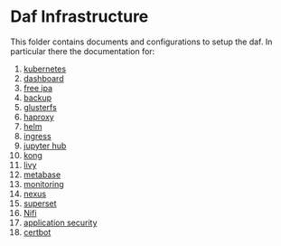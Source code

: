# Daf Infrastructure

This folder contains documents and configurations to setup the daf.
In particular there the documentation for:

1. [kubernetes](./pages/kubernetes.md)
2. [dashboard](./pages/dashboard.md)
3. [free ipa](./pages/freeipa.md)
4. [backup](./pages/backup.md)
5. [glusterfs](./pages/glusterfs.md)
6. [haproxy](./pages/haproxy.md)
7. [helm](./pages/helm.md)
8. [ingress](./pages/ingress.md)
9. [jupyter hub](./pages/jupyter.md)
10. [kong](./pages/kong.md)
11. [livy](./pages/livy.md)
12. [metabase](./pages/metabase.md)
13. [monitoring](./pages/monitoring.md)
14. [nexus](./pages/nexus.md)
15. [superset](./pages/superset.md)
16. [Nifi](./pages/nifi.md)
17. [application security](./pages/security.md)
18. [certbot](./certbot/README.md)
